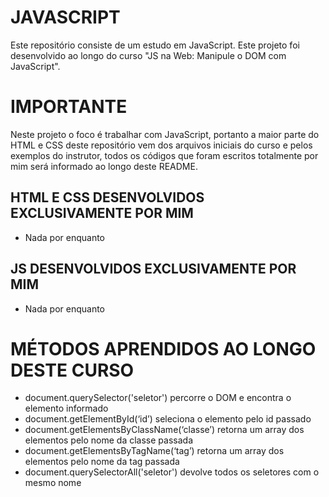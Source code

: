 # JAVASCRIPT
Este repositório consiste de um estudo em JavaScript. Este projeto foi desenvolvido ao longo do curso "JS na Web: Manipule o DOM com JavaScript".

# IMPORTANTE
Neste projeto o foco é trabalhar com JavaScript, portanto a maior parte do HTML e CSS deste repositório vem dos arquivos iniciais do curso e pelos exemplos do instrutor, todos os códigos que foram escritos totalmente por mim será informado ao longo deste README.


## HTML E CSS DESENVOLVIDOS EXCLUSIVAMENTE POR MIM

- Nada por enquanto

## JS DESENVOLVIDOS EXCLUSIVAMENTE POR MIM

- Nada por enquanto


# MÉTODOS APRENDIDOS AO LONGO DESTE CURSO

- document.querySelector('seletor') percorre o DOM e encontra o elemento informado
- document.getElementById(‘id’) seleciona o elemento pelo id passado
- document.getElementsByClassName(‘classe’) retorna um array dos elementos pelo nome da classe passada
- document.getElementsByTagName(‘tag’) retorna um array dos elementos pelo nome da tag passada
- document.querySelectorAll('seletor') devolve todos os seletores com o mesmo nome